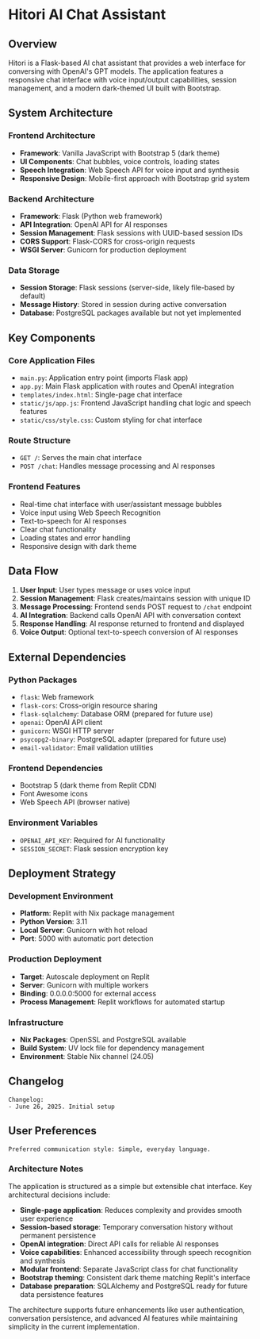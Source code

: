 # Hitori AI Chat Assistant

## Overview

Hitori is a Flask-based AI chat assistant that provides a web interface for conversing with OpenAI's GPT models. The application features a responsive chat interface with voice input/output capabilities, session management, and a modern dark-themed UI built with Bootstrap.

## System Architecture

### Frontend Architecture
- **Framework**: Vanilla JavaScript with Bootstrap 5 (dark theme)
- **UI Components**: Chat bubbles, voice controls, loading states
- **Speech Integration**: Web Speech API for voice input and synthesis
- **Responsive Design**: Mobile-first approach with Bootstrap grid system

### Backend Architecture
- **Framework**: Flask (Python web framework)
- **API Integration**: OpenAI API for AI responses
- **Session Management**: Flask sessions with UUID-based session IDs
- **CORS Support**: Flask-CORS for cross-origin requests
- **WSGI Server**: Gunicorn for production deployment

### Data Storage
- **Session Storage**: Flask sessions (server-side, likely file-based by default)
- **Message History**: Stored in session during active conversation
- **Database**: PostgreSQL packages available but not yet implemented

## Key Components

### Core Application Files
- `main.py`: Application entry point (imports Flask app)
- `app.py`: Main Flask application with routes and OpenAI integration
- `templates/index.html`: Single-page chat interface
- `static/js/app.js`: Frontend JavaScript handling chat logic and speech features
- `static/css/style.css`: Custom styling for chat interface

### Route Structure
- `GET /`: Serves the main chat interface
- `POST /chat`: Handles message processing and AI responses

### Frontend Features
- Real-time chat interface with user/assistant message bubbles
- Voice input using Web Speech Recognition
- Text-to-speech for AI responses
- Clear chat functionality
- Loading states and error handling
- Responsive design with dark theme

## Data Flow

1. **User Input**: User types message or uses voice input
2. **Session Management**: Flask creates/maintains session with unique ID
3. **Message Processing**: Frontend sends POST request to `/chat` endpoint
4. **AI Integration**: Backend calls OpenAI API with conversation context
5. **Response Handling**: AI response returned to frontend and displayed
6. **Voice Output**: Optional text-to-speech conversion of AI responses

## External Dependencies

### Python Packages
- `flask`: Web framework
- `flask-cors`: Cross-origin resource sharing
- `flask-sqlalchemy`: Database ORM (prepared for future use)
- `openai`: OpenAI API client
- `gunicorn`: WSGI HTTP server
- `psycopg2-binary`: PostgreSQL adapter (prepared for future use)
- `email-validator`: Email validation utilities

### Frontend Dependencies
- Bootstrap 5 (dark theme from Replit CDN)
- Font Awesome icons
- Web Speech API (browser native)

### Environment Variables
- `OPENAI_API_KEY`: Required for AI functionality
- `SESSION_SECRET`: Flask session encryption key

## Deployment Strategy

### Development Environment
- **Platform**: Replit with Nix package management
- **Python Version**: 3.11
- **Local Server**: Gunicorn with hot reload
- **Port**: 5000 with automatic port detection

### Production Deployment
- **Target**: Autoscale deployment on Replit
- **Server**: Gunicorn with multiple workers
- **Binding**: 0.0.0.0:5000 for external access
- **Process Management**: Replit workflows for automated startup

### Infrastructure
- **Nix Packages**: OpenSSL and PostgreSQL available
- **Build System**: UV lock file for dependency management
- **Environment**: Stable Nix channel (24.05)

## Changelog

```
Changelog:
- June 26, 2025. Initial setup
```

## User Preferences

```
Preferred communication style: Simple, everyday language.
```

### Architecture Notes

The application is structured as a simple but extensible chat interface. Key architectural decisions include:

- **Single-page application**: Reduces complexity and provides smooth user experience
- **Session-based storage**: Temporary conversation history without permanent persistence
- **OpenAI integration**: Direct API calls for reliable AI responses
- **Voice capabilities**: Enhanced accessibility through speech recognition and synthesis
- **Modular frontend**: Separate JavaScript class for chat functionality
- **Bootstrap theming**: Consistent dark theme matching Replit's interface
- **Database preparation**: SQLAlchemy and PostgreSQL ready for future data persistence features

The architecture supports future enhancements like user authentication, conversation persistence, and advanced AI features while maintaining simplicity in the current implementation.